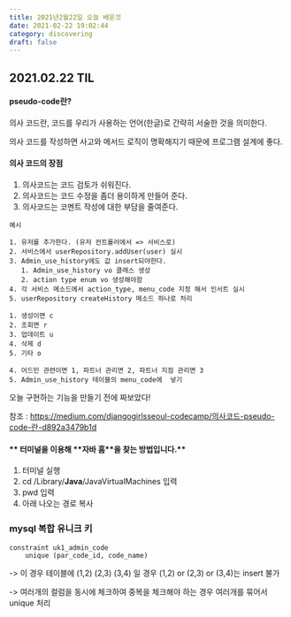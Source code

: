 ```yaml
---
title: 2021년2월22일 오늘 배운것
date: 2021-02-22 19:02:44
category: discovering
draft: false
---
```


## 2021.02.22 TIL

#### pseudo-code란?

의사 코드란, 코드를 우리가 사용하는 언어(한글)로 간략히 서술한 것을 의미한다.

의사 코드를 작성하면 사고와 메서드 로직이 명확해지기 때문에 프로그램 설계에 좋다.

#### 의사 코드의 장점

1. 의사코드는 코드 검토가 쉬워진다.
2. 의사코드는 코드 수정을 좀더 용이하게 만들어 준다.
3. 의사코드는 코멘트 작성에 대한 부담을 줄여준다.

```
예시

1. 유저를 추가한다. (유저 컨트롤러에서 => 서비스로)
2. 서비스에서 userRepository.addUser(user) 실시
3. Admin_use_history에도 값 insert되야한다.
   1. Admin_use_history vo 클래스 생성
   2. action type enum vo 생성해야함
4. 각 서비스 메소드에서 action_type, menu_code 지정 해서 인서트 실시
5. userRepository createHistory 메소드 하나로 처리

1. 생성이면 c
2. 조회면 r
3. 업데이트 u
4. 삭제 d
5. 기타 o

4. 어드민 관련이면 1, 파트너 관리면 2, 파트너 지점 관리면 3
5. Admin_use_history 테이블의 menu_code에  넣기
```

오늘 구현하는 기능을 만들기 전에 짜보았다!

참조 : https://medium.com/djangogirlsseoul-codecamp/의사코드-pseudo-code-란-d892a3479b1d

#### ** 터미널을 이용해 \*\*자바 홈\*\*을 찾는 방법입니다.**

1. 터미널 실행
2. cd /Library/**Java**/JavaVirtualMachines 입력
3. pwd 입력
4. 아래 나오는 경로 복사

### mysql 복합 유니크 키

```mysql
constraint uk1_admin_code
    unique (par_code_id, code_name)
```

-> 이 경우 테이블에 (1,2) (2,3) (3,4) 일 경우 (1,2) or (2,3) or (3,4)는 insert 불가

-> 여러개의 컬럼을 동시에 체크하여 중복을 체크해야 하는 경우 여러개를 묶어서 unique 처리
